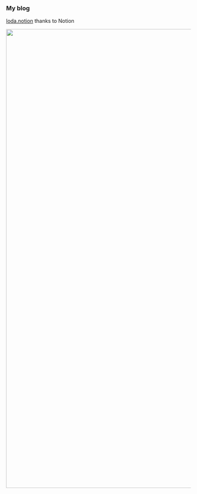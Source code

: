 ### My blog
[loda.notion](https://loda.notion.site/croak-cf1a34831c3e4c118d09ba0a753815f7?pvs=4) thanks to Notion

<p align="center">
  <a href="https://loda.notion.site/">
    <img alt="Loda Tang's blog" src="https://github.com/user-attachments/assets/f8ce6f4d-6c1c-472e-a0f2-ced6619ec8e5" width="1250">
  </a>
</p>

